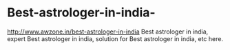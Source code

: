 # Best-astrologer-in-india-
http://www.awzone.in/best-astrologer-in-india Best astrologer in india, expert  Best astrologer in india, solution for  Best astrologer in india, etc here.

